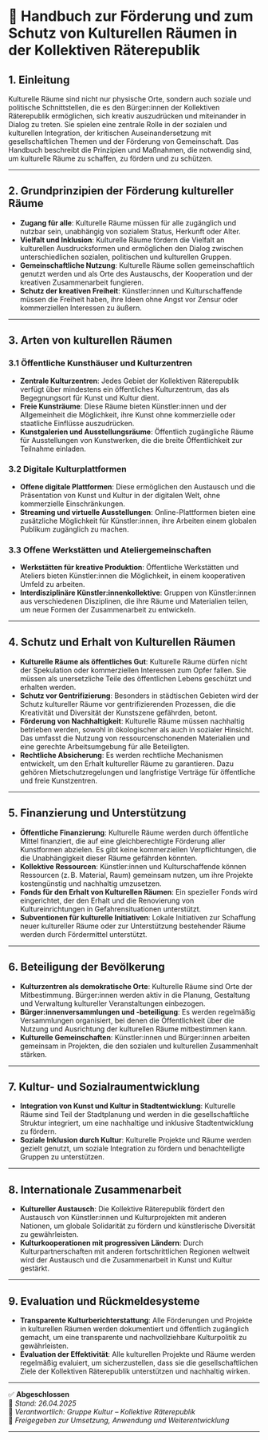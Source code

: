 # 🎨 Handbuch zur Förderung und zum Schutz von Kulturellen Räumen in der Kollektiven Räterepublik

## 1. Einleitung

Kulturelle Räume sind nicht nur physische Orte, sondern auch soziale und politische Schnittstellen, die es den Bürger:innen der Kollektiven Räterepublik ermöglichen, sich kreativ auszudrücken und miteinander in Dialog zu treten. Sie spielen eine zentrale Rolle in der sozialen und kulturellen Integration, der kritischen Auseinandersetzung mit gesellschaftlichen Themen und der Förderung von Gemeinschaft. Das Handbuch beschreibt die Prinzipien und Maßnahmen, die notwendig sind, um kulturelle Räume zu schaffen, zu fördern und zu schützen.

---

## 2. Grundprinzipien der Förderung kultureller Räume

- **Zugang für alle**: Kulturelle Räume müssen für alle zugänglich und nutzbar sein, unabhängig von sozialem Status, Herkunft oder Alter.
- **Vielfalt und Inklusion**: Kulturelle Räume fördern die Vielfalt an kulturellen Ausdrucksformen und ermöglichen den Dialog zwischen unterschiedlichen sozialen, politischen und kulturellen Gruppen.
- **Gemeinschaftliche Nutzung**: Kulturelle Räume sollen gemeinschaftlich genutzt werden und als Orte des Austauschs, der Kooperation und der kreativen Zusammenarbeit fungieren.
- **Schutz der kreativen Freiheit**: Künstler:innen und Kulturschaffende müssen die Freiheit haben, ihre Ideen ohne Angst vor Zensur oder kommerziellen Interessen zu äußern.

---

## 3. Arten von kulturellen Räumen

### 3.1 Öffentliche Kunsthäuser und Kulturzentren

- **Zentrale Kulturzentren**: Jedes Gebiet der Kollektiven Räterepublik verfügt über mindestens ein öffentliches Kulturzentrum, das als Begegnungsort für Kunst und Kultur dient.
- **Freie Kunsträume**: Diese Räume bieten Künstler:innen und der Allgemeinheit die Möglichkeit, ihre Kunst ohne kommerzielle oder staatliche Einflüsse auszudrücken.
- **Kunstgalerien und Ausstellungsräume**: Öffentlich zugängliche Räume für Ausstellungen von Kunstwerken, die die breite Öffentlichkeit zur Teilnahme einladen.

### 3.2 Digitale Kulturplattformen

- **Offene digitale Plattformen**: Diese ermöglichen den Austausch und die Präsentation von Kunst und Kultur in der digitalen Welt, ohne kommerzielle Einschränkungen.
- **Streaming und virtuelle Ausstellungen**: Online-Plattformen bieten eine zusätzliche Möglichkeit für Künstler:innen, ihre Arbeiten einem globalen Publikum zugänglich zu machen.

### 3.3 Offene Werkstätten und Ateliergemeinschaften

- **Werkstätten für kreative Produktion**: Öffentliche Werkstätten und Ateliers bieten Künstler:innen die Möglichkeit, in einem kooperativen Umfeld zu arbeiten.
- **Interdisziplinäre Künstler:innenkollektive**: Gruppen von Künstler:innen aus verschiedenen Disziplinen, die ihre Räume und Materialien teilen, um neue Formen der Zusammenarbeit zu entwickeln.

---

## 4. Schutz und Erhalt von Kulturellen Räumen

- **Kulturelle Räume als öffentliches Gut**: Kulturelle Räume dürfen nicht der Spekulation oder kommerziellen Interessen zum Opfer fallen. Sie müssen als unersetzliche Teile des öffentlichen Lebens geschützt und erhalten werden.
- **Schutz vor Gentrifizierung**: Besonders in städtischen Gebieten wird der Schutz kultureller Räume vor gentrifizierenden Prozessen, die die Kreativität und Diversität der Kunstszene gefährden, betont.
- **Förderung von Nachhaltigkeit**: Kulturelle Räume müssen nachhaltig betrieben werden, sowohl in ökologischer als auch in sozialer Hinsicht. Das umfasst die Nutzung von ressourcenschonenden Materialien und eine gerechte Arbeitsumgebung für alle Beteiligten.
- **Rechtliche Absicherung**: Es werden rechtliche Mechanismen entwickelt, um den Erhalt kultureller Räume zu garantieren. Dazu gehören Mietschutzregelungen und langfristige Verträge für öffentliche und freie Kunstzentren.

---

## 5. Finanzierung und Unterstützung

- **Öffentliche Finanzierung**: Kulturelle Räume werden durch öffentliche Mittel finanziert, die auf eine gleichberechtigte Förderung aller Kunstformen abzielen. Es gibt keine kommerziellen Verpflichtungen, die die Unabhängigkeit dieser Räume gefährden könnten.
- **Kollektive Ressourcen**: Künstler:innen und Kulturschaffende können Ressourcen (z. B. Material, Raum) gemeinsam nutzen, um ihre Projekte kostengünstig und nachhaltig umzusetzen.
- **Fonds für den Erhalt von Kulturellen Räumen**: Ein spezieller Fonds wird eingerichtet, der den Erhalt und die Renovierung von Kultureinrichtungen in Gefahrensituationen unterstützt.
- **Subventionen für kulturelle Initiativen**: Lokale Initiativen zur Schaffung neuer kultureller Räume oder zur Unterstützung bestehender Räume werden durch Fördermittel unterstützt.

---

## 6. Beteiligung der Bevölkerung

- **Kulturzentren als demokratische Orte**: Kulturelle Räume sind Orte der Mitbestimmung. Bürger:innen werden aktiv in die Planung, Gestaltung und Verwaltung kultureller Veranstaltungen einbezogen.
- **Bürger:innenversammlungen und -beteiligung**: Es werden regelmäßig Versammlungen organisiert, bei denen die Öffentlichkeit über die Nutzung und Ausrichtung der kulturellen Räume mitbestimmen kann.
- **Kulturelle Gemeinschaften**: Künstler:innen und Bürger:innen arbeiten gemeinsam in Projekten, die den sozialen und kulturellen Zusammenhalt stärken.

---

## 7. Kultur- und Sozialraumentwicklung

- **Integration von Kunst und Kultur in Stadtentwicklung**: Kulturelle Räume sind Teil der Stadtplanung und werden in die gesellschaftliche Struktur integriert, um eine nachhaltige und inklusive Stadtentwicklung zu fördern.
- **Soziale Inklusion durch Kultur**: Kulturelle Projekte und Räume werden gezielt genutzt, um soziale Integration zu fördern und benachteiligte Gruppen zu unterstützen.

---

## 8. Internationale Zusammenarbeit

- **Kultureller Austausch**: Die Kollektive Räterepublik fördert den Austausch von Künstler:innen und Kulturprojekten mit anderen Nationen, um globale Solidarität zu fördern und künstlerische Diversität zu gewährleisten.
- **Kulturkooperationen mit progressiven Ländern**: Durch Kulturpartnerschaften mit anderen fortschrittlichen Regionen weltweit wird der Austausch und die Zusammenarbeit in Kunst und Kultur gestärkt.

---

## 9. Evaluation und Rückmeldesysteme

- **Transparente Kulturberichterstattung**: Alle Förderungen und Projekte in kulturellen Räumen werden dokumentiert und öffentlich zugänglich gemacht, um eine transparente und nachvollziehbare Kulturpolitik zu gewährleisten.
- **Evaluation der Effektivität**: Alle kulturellen Projekte und Räume werden regelmäßig evaluiert, um sicherzustellen, dass sie die gesellschaftlichen Ziele der Kollektiven Räterepublik unterstützen und nachhaltig wirken.

---

✅ **Abgeschlossen**  
📅 *Stand: 26.04.2025*  
🏩 *Verantwortlich: Gruppe Kultur – Kollektive Räterepublik*  
🔐 *Freigegeben zur Umsetzung, Anwendung und Weiterentwicklung*

---
<!--
Autor: Fabio Weidner
Version: 1.0
Sektion: Kultur
Veröffentlichung: April 2025
-->


